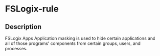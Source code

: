 ﻿# FSLogix-rule
## Description
FSLogix Apps Application masking is used to hide certain applications and all of those programs' components from certain groups, users, and processes. 